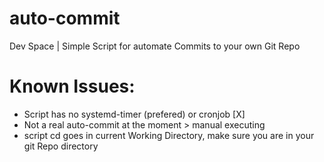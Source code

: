 # auto-commit
Dev Space | Simple Script for automate Commits to your own Git Repo

# Known Issues:

- Script has no systemd-timer (prefered) or cronjob [X]
- Not a real auto-commit at the moment > manual executing
- script cd goes in current Working Directory, make sure you are in your git Repo directory
